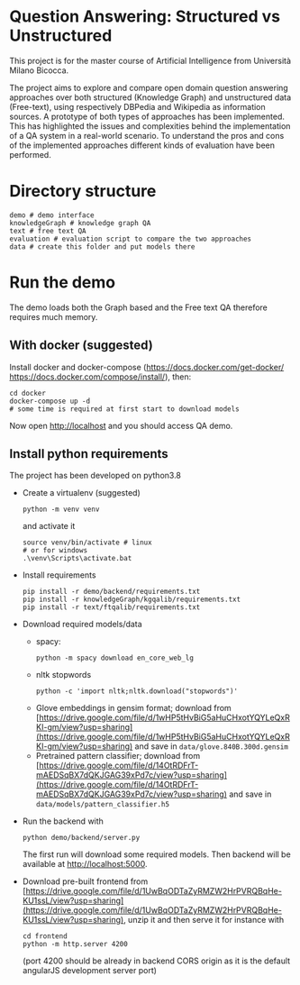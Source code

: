 # Question Answering: Structured vs Unstructured

This project is for the master course of Artificial Intelligence from Università Milano Bicocca.

The project aims to explore and compare open domain question answering approaches over both structured (Knowledge Graph) and unstructured data (Free-text), using respectively DBPedia and Wikipedia as information sources. A prototype of both types of approaches has been implemented. This has highlighted the issues and complexities behind the implementation of a QA system in a real-world scenario. To understand the pros and cons of the implemented approaches different kinds of evaluation have been performed.

# Directory structure
```
demo # demo interface
knowledgeGraph # knowledge graph QA
text # free text QA
evaluation # evaluation script to compare the two approaches
data # create this folder and put models there
```

# Run the demo
The demo loads both the Graph based and the Free text QA therefore requires much memory.

## With docker (suggested)
Install docker and docker-compose (https://docs.docker.com/get-docker/ https://docs.docker.com/compose/install/), then:
```
cd docker
docker-compose up -d
# some time is required at first start to download models
```
Now open [http://localhost](http://localhost) and you should access QA demo.

## Install python requirements
The project has been developed on python3.8

- Create a virtualenv (suggested)
    ```
    python -m venv venv
    ```
    and activate it
    ```
    source venv/bin/activate # linux
    # or for windows
    .\venv\Scripts\activate.bat
    ```
- Install requirements
    ```
    pip install -r demo/backend/requirements.txt
    pip install -r knowledgeGraph/kgqalib/requirements.txt
    pip install -r text/ftqalib/requirements.txt
    ```
- Download required models/data
    - spacy:
        ```
        python -m spacy download en_core_web_lg
        ```
    - nltk stopwords
        ```
        python -c 'import nltk;nltk.download("stopwords")'
        ```
    - Glove embeddings in gensim format; download from [https://drive.google.com/file/d/1wHP5tHvBiG5aHuCHxotYQYLeQxRKI-gm/view?usp=sharing](https://drive.google.com/file/d/1wHP5tHvBiG5aHuCHxotYQYLeQxRKI-gm/view?usp=sharing) and save in `data/glove.840B.300d.gensim`
    - Pretrained pattern classifier; download from [https://drive.google.com/file/d/14OtRDFrT-mAEDSqBX7dQKJGAG39xPd7c/view?usp=sharing](https://drive.google.com/file/d/14OtRDFrT-mAEDSqBX7dQKJGAG39xPd7c/view?usp=sharing) and save in `data/models/pattern_classifier.h5`

- Run the backend with
    ```
    python demo/backend/server.py
    ```
    The first run will download some required models.
    Then backend will be available at [http://localhost:5000](http://localhost:5000).

- Download pre-built frontend from [https://drive.google.com/file/d/1UwBqODTaZyRMZW2HrPVRQBqHe-KU1ssL/view?usp=sharing](https://drive.google.com/file/d/1UwBqODTaZyRMZW2HrPVRQBqHe-KU1ssL/view?usp=sharing), unzip it and then serve it for instance with
    ```
    cd frontend
    python -m http.server 4200
    ```
    (port 4200 should be already in backend CORS origin as it is the default angularJS development server port)
